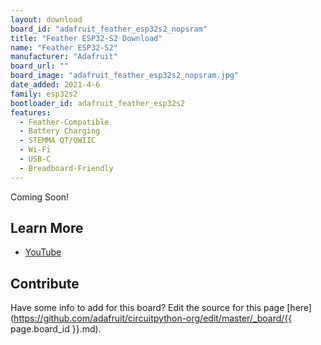 ```yaml
---
layout: download
board_id: "adafruit_feather_esp32s2_nopsram"
title: "Feather ESP32-S2 Download"
name: "Feather ESP32-S2"
manufacturer: "Adafruit"
board_url: ""
board_image: "adafruit_feather_esp32s2_nopsram.jpg"
date_added: 2021-4-6
family: esp32s2
bootloader_id: adafruit_feather_esp32s2
features:
  - Feather-Compatible
  - Battery Charging
  - STEMMA QT/QWIIC
  - Wi-Fi
  - USB-C
  - Breadboard-Friendly
---
```


Coming Soon!

## Learn More

* [YouTube](https://youtu.be/74_0KsoOkZE)

## Contribute

Have some info to add for this board? Edit the source for this page [here](https://github.com/adafruit/circuitpython-org/edit/master/_board/{{ page.board_id }}.md).
